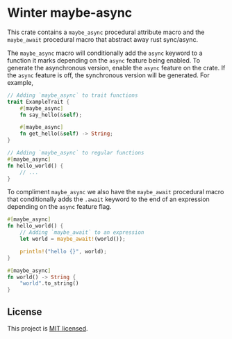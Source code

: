 # Winter maybe-async

This crate contains a `maybe_async` procedural attribute macro and the `maybe_await` procedural macro that abstract away rust sync/async.

The `maybe_async` macro will conditionally add the `async` keyword to a function it marks depending on the `async` feature being enabled. To generate the asynchronous version, enable the `async` feature on the crate. If the `async` feature is off, the synchronous version will be generated. For example,

```rust
// Adding `maybe_async` to trait functions
trait ExampleTrait {
    #[maybe_async]
    fn say_hello(&self);

    #[maybe_async]
    fn get_hello(&self) -> String;
}

// Adding `maybe_async` to regular functions
#[maybe_async]
fn hello_world() {
    // ...
}
```

To compliment `maybe_async` we also have the `maybe_await` procedural macro that conditionally adds the `.await` keyword to the end of an expression depending on the `async` feature flag.

```rust
#[maybe_async]
fn hello_world() {
    // Adding `maybe_await` to an expression
    let world = maybe_await!(world());

    println!("hello {}", world);
}

#[maybe_async]
fn world() -> String {
    "world".to_string()
}
```

## License

This project is [MIT licensed](../../LICENSE).
